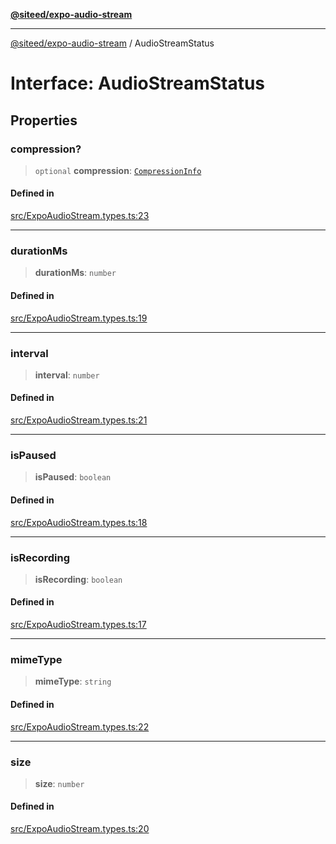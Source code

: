 [**@siteed/expo-audio-stream**](../README.md)

***

[@siteed/expo-audio-stream](../README.md) / AudioStreamStatus

# Interface: AudioStreamStatus

## Properties

### compression?

> `optional` **compression**: [`CompressionInfo`](CompressionInfo.md)

#### Defined in

[src/ExpoAudioStream.types.ts:23](https://github.com/deeeed/expo-audio-stream/blob/6ef2c33b0d24f2306e0676ec68aeea490ffd9618/packages/expo-audio-stream/src/ExpoAudioStream.types.ts#L23)

***

### durationMs

> **durationMs**: `number`

#### Defined in

[src/ExpoAudioStream.types.ts:19](https://github.com/deeeed/expo-audio-stream/blob/6ef2c33b0d24f2306e0676ec68aeea490ffd9618/packages/expo-audio-stream/src/ExpoAudioStream.types.ts#L19)

***

### interval

> **interval**: `number`

#### Defined in

[src/ExpoAudioStream.types.ts:21](https://github.com/deeeed/expo-audio-stream/blob/6ef2c33b0d24f2306e0676ec68aeea490ffd9618/packages/expo-audio-stream/src/ExpoAudioStream.types.ts#L21)

***

### isPaused

> **isPaused**: `boolean`

#### Defined in

[src/ExpoAudioStream.types.ts:18](https://github.com/deeeed/expo-audio-stream/blob/6ef2c33b0d24f2306e0676ec68aeea490ffd9618/packages/expo-audio-stream/src/ExpoAudioStream.types.ts#L18)

***

### isRecording

> **isRecording**: `boolean`

#### Defined in

[src/ExpoAudioStream.types.ts:17](https://github.com/deeeed/expo-audio-stream/blob/6ef2c33b0d24f2306e0676ec68aeea490ffd9618/packages/expo-audio-stream/src/ExpoAudioStream.types.ts#L17)

***

### mimeType

> **mimeType**: `string`

#### Defined in

[src/ExpoAudioStream.types.ts:22](https://github.com/deeeed/expo-audio-stream/blob/6ef2c33b0d24f2306e0676ec68aeea490ffd9618/packages/expo-audio-stream/src/ExpoAudioStream.types.ts#L22)

***

### size

> **size**: `number`

#### Defined in

[src/ExpoAudioStream.types.ts:20](https://github.com/deeeed/expo-audio-stream/blob/6ef2c33b0d24f2306e0676ec68aeea490ffd9618/packages/expo-audio-stream/src/ExpoAudioStream.types.ts#L20)
